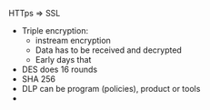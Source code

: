 HTTps => SSL

- Triple encryption: 
    - instream encryption
    - Data has to be received and decrypted
    - Early days that 
- DES does 16 rounds
- SHA 256 
- DLP can be program (policies), product or tools
- 